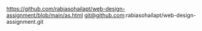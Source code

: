 https://github.com/rabiasohailapt/web-design-assignment/blob/main/as.html
git@github.com:rabiasohailapt/web-design-assignment.git
